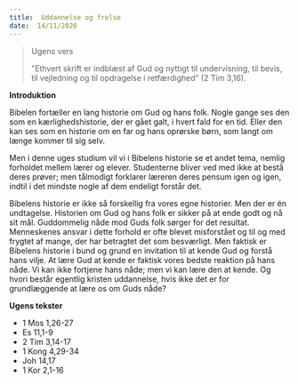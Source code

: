 ```yaml
---
title:  Uddannelse og frelse
date:  14/11/2020
---
```


> <p>Ugens vers</p>
> ”Ethvert skrift er indblæst af Gud og nyttigt til undervisning, til bevis, til vejledning og til opdragelse i retfærdighed“ (2 Tim 3,16).

**Introduktion**

Bibelen fortæller en lang historie om Gud og hans folk. Nogle gange ses den som en kærlighedshistorie, der er gået galt, i hvert fald for en tid. Eller den kan ses som en historie om en far og hans oprørske børn, som langt om længe kommer til sig selv.

Men i denne uges studium vil vi i Bibelens historie se et andet tema, nemlig forholdet mellem lærer og elever. Studenterne bliver ved med ikke at bestå deres prøver; men tålmodigt forklarer læreren deres pensum igen og igen, indtil i det mindste nogle af dem endeligt forstår det.

Bibelens historie er ikke så forskellig fra vores egne historier. Men der er én undtagelse. Historien om Gud og hans folk er sikker på at ende godt og nå sit mål. Guddommelig nåde mod Guds folk sørger for det resultat. Menneskenes ansvar i dette forhold er ofte blevet misforstået og til og med frygtet af mange, der har betragtet det som besværligt. Men faktisk er Bibelens historie i bund og grund en invitation til at kende Gud og forstå hans vilje. At lære Gud at kende er faktisk vores bedste reaktion på hans nåde. Vi kan ikke fortjene hans nåde; men vi kan lære den at kende. Og hvori består egentlig kristen uddannelse, hvis ikke det er for grundlæggende at lære os om Guds nåde?

**Ugens tekster**

- 1 Mos 1,26-27
- Es 11,1-9
- 2 Tim 3,14-17
- 1 Kong 4,29-34
- Joh 14,17
- 1 Kor 2,1-16